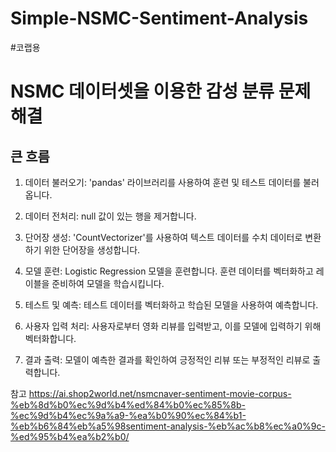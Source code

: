# Simple-NSMC-Sentiment-Analysis

#코랩용

# NSMC 데이터셋을 이용한 감성 분류 문제 해결
## 큰 흐름

1. 데이터 불러오기: 'pandas' 라이브러리를 사용하여 훈련 및 테스트 데이터를 불러옵니다.

2. 데이터 전처리: null 값이 있는 행을 제거합니다.
   
4. 단어장 생성: 'CountVectorizer'를 사용하여 텍스트 데이터를 수치 데이터로 변환하기 위한 단어장을 생성합니다.

5. 모델 훈련:
Logistic Regression 모델을 훈련합니다.
훈련 데이터를 벡터화하고 레이블을 준비하여 모델을 학습시킵니다.

6. 테스트 및 예측:
테스트 데이터를 벡터화하고 학습된 모델을 사용하여 예측합니다.

8. 사용자 입력 처리:
사용자로부터 영화 리뷰를 입력받고, 이를 모델에 입력하기 위해 벡터화합니다.

10. 결과 출력:
모델이 예측한 결과를 확인하여 긍정적인 리뷰 또는 부정적인 리뷰로 출력합니다.

참고
https://ai.shop2world.net/nsmcnaver-sentiment-movie-corpus-%eb%8d%b0%ec%9d%b4%ed%84%b0%ec%85%8b-%ec%9d%b4%ec%9a%a9-%ea%b0%90%ec%84%b1-%eb%b6%84%eb%a5%98sentiment-analysis-%eb%ac%b8%ec%a0%9c-%ed%95%b4%ea%b2%b0/
